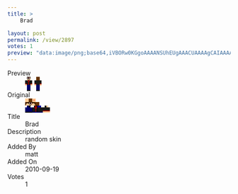 ```yaml
---
title: >
    Brad

layout: post
permalink: /view/2897
votes: 1
preview: "data:image/png;base64,iVBORw0KGgoAAAANSUhEUgAAACUAAAAgCAIAAAAaMSbnAAAABnRSTlMA/wD/AP5AXyvrAAABA0lEQVRIie1XUQ6DIAxtF29UrzT1SMNdCa5k9+HUWqrDDMyy+ELIE/t4tsZGkHmACYi3kTQEfXjPACBjdtDWN3Pd+UWuI5h5tnGeG0oxOgDjiVyYTLDObmlVgL0m5fwQERFjnguVvGDv8u4ew6gn1q0iGVHFS+zd6FQqXSKaZxcNFcM8yKHkH2ddz55o5/J72B2hHAy/NiJl/Yri3/0qBwAhAACEsPXCZMzOrRT56fk1oom0Gw2s2W40R+UomxbWY7kIYEXYi6+e7qvNwjOSa0j52fXE9f9LJ5KDJT9+JO2Fnbku5So/wywvlF/Y4KX8iuPyu/x+2Q/N85FC4vkoRX52fi9tT4BKk4JKCwAAAABJRU5ErkJggg=="
---
```

<dl class="side-by-side">
<dt>Preview</dt>
<dd>
    <img class="preview" src="data:image/png;base64,iVBORw0KGgoAAAANSUhEUgAAACUAAAAgCAIAAAAaMSbnAAAABnRSTlMA/wD/AP5AXyvrAAABA0lEQVRIie1XUQ6DIAxtF29UrzT1SMNdCa5k9+HUWqrDDMyy+ELIE/t4tsZGkHmACYi3kTQEfXjPACBjdtDWN3Pd+UWuI5h5tnGeG0oxOgDjiVyYTLDObmlVgL0m5fwQERFjnguVvGDv8u4ew6gn1q0iGVHFS+zd6FQqXSKaZxcNFcM8yKHkH2ddz55o5/J72B2hHAy/NiJl/Yri3/0qBwAhAACEsPXCZMzOrRT56fk1oom0Gw2s2W40R+UomxbWY7kIYEXYi6+e7qvNwjOSa0j52fXE9f9LJ5KDJT9+JO2Fnbku5So/wywvlF/Y4KX8iuPyu/x+2Q/N85FC4vkoRX52fi9tT4BKk4JKCwAAAABJRU5ErkJggg==">
</dd>
<dt>Original</dt>
<dd>
    <img class="preview" src="data:image/png;base64,iVBORw0KGgoAAAANSUhEUgAAAEAAAAAgCAYAAACinX6EAAABEElEQVR42u2YAQ6DIAxFuRN34k690+7E5rbOitA6waSYT/KibKL0WStbyA/KGikGFWt88N4gYJQASlsgAAIgAEUQAuoCXImxAlzmy3Bffm6NP3B+HwJkoCVLk8eU/RpTCdAmzAHnEFcBr32WoI2bTkDjGc7cZAawgFbdmEqAVtCsND9TOF0KsKr5v9xOwDv1K/u3EHD0rv5qwMAscLg0SnnL7tk311Y6ZGCfP8bPG2nZXrDyHCOACkYJkMHXsvH2AqbIAGrgNAPS98Iy6LKvsb0jtoD98RdvrdYTfGpeuAyev3MoIOU+IKA5AZn6EAABEAABZwSQ8lo9AgTMLqD3f4nQ/+vNoiWGOhZXKxBwsYAnK2TkWVWVrCgAAAAASUVORK5CYII=">
</dd>
<dt>Title</dt>
<dd>Brad</dd>
<dt>Description</dt>
<dd>random skin</dd>
<dt>Added By</dt>
<dd>matt</dd>
<dt>Added On</dt>
<dd>2010-09-19</dd>
<dt>Votes</dt>
<dd>1</dd>
</dl>
